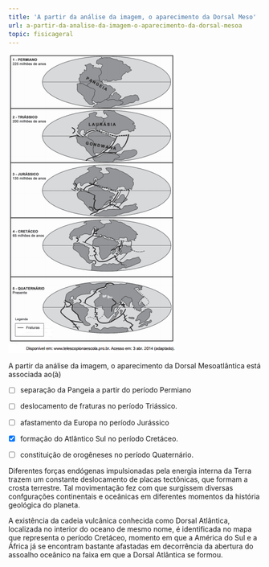 ```yaml
---
title: 'A partir da análise da imagem, o aparecimento da Dorsal Meso'
url: a-partir-da-analise-da-imagem-o-aparecimento-da-dorsal-mesoa
topic: fisicageral
---
```



![](79d49664-2623-887c-8671-908b81408c05.png)

A partir da análise da imagem, o aparecimento da Dorsal Mesoatlântica está associada ao(à)



- [ ] separação da Pangeia a partir do período Permiano
- [ ] deslocamento de fraturas no período Triássico.
- [ ] afastamento da Europa no período Jurássico
- [x] formação do Atlântico Sul no período Cretáceo.
- [ ] constituição de orogêneses no período Quaternário.


Diferentes forças endógenas impulsionadas pela energia interna da Terra trazem um constante deslocamento de placas tectônicas, que formam a crosta terrestre. Tal movimentação fez com que surgissem diversas confgurações continentais e oceânicas em diferentes momentos da história geológica do planeta.

A existência da cadeia vulcânica conhecida como Dorsal Atlântica, localizada no interior do oceano de mesmo nome, é identificada no mapa que representa o período Cretáceo, momento em que a América do Sul e a África já se encontram bastante afastadas em decorrência da abertura do assoalho oceânico na faixa em que a Dorsal Atlântica se formou.
